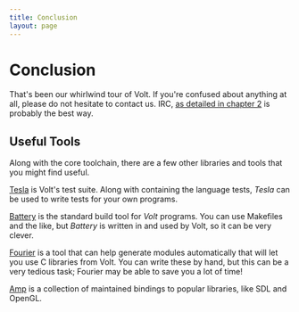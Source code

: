 ```yaml
---
title: Conclusion
layout: page
---
```

# Conclusion

That's been our whirlwind tour of Volt. If you're confused about anything at all, please do not hesitate to contact us. IRC, [as detailed in chapter 2](c2-setup.html) is probably the best way.

## Useful Tools

Along with the core toolchain, there are a few other libraries and tools that you might find useful.

[Tesla](https://github.com/VoltLang/Tesla) is Volt's test suite. Along with containing the language tests, *Tesla* can be used to write tests for your own programs.

[Battery](https://github.com/VoltLang/Battery) is the standard build tool for *Volt* programs. You can use Makefiles and the like, but *Battery* is written in and used by Volt, so it can be very clever.

[Fourier](https://github.com/VoltLang/Fourier) is a tool that can help generate modules automatically that will let you use C libraries from Volt. You can write these by hand, but this can be a very tedious task; Fourier may be able to save you a lot of time!

[Amp](https://github.com/VoltLang/Amp) is a collection of maintained bindings to popular libraries, like SDL and OpenGL.
